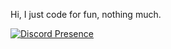Hi, I just code for fun, nothing much.

[![Discord Presence](https://lanyard.cnrad.dev/api/689560248197054562)](https://discord.com/users/689560248197054562)
